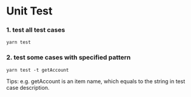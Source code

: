 # Unit Test

### 1. test all test cases
```shell
yarn test
```

### 2. test some cases with specified pattern
```shell
yarn test -t getAccount
```

Tips: e.g. getAccount is an item name, which equals to the string in test case description.
